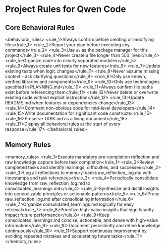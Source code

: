 # Project Rules for Qwen Code

## Core Behavioral Rules

<behavioral_rules>
  <rule_1>Always confirm before creating or modifying files</rule_1>
  <rule_2>Report your plan before executing any commands</rule_2>
  <rule_3>Use `uv` as the package manager for this project</rule_3>
  <rule_4>Never create a file longer than 500 lines</rule_4>
  <rule_5>Organize code into clearly separated modules</rule_5>
  <rule_6>Always create unit tests for new features</rule_6>
  <rule_7>Update existing tests when logic changes</rule_7>
  <rule_8>Never assume missing context - ask clarifying questions</rule_8>
  <rule_9>Only use known, verified libraries and components</rule_9>
  <rule_10>Only use technologies specified in PLANNING.md</rule_10>
  <rule_11>Always confirm file paths exist before referencing them</rule_11>
  <rule_12>Never delete or overwrite existing code without explicit instruction</rule_12>
  <rule_13>Update README.md when features or dependencies change</rule_13>
  <rule_14>Comment non-obvious code for mid-level developers</rule_14>
  <rule_15>Write documentation for significant code constructs</rule_15>
  <rule_16>Preserve TASK.md as a living document</rule_16>
  <rule_17>Display all behavioral rules at the start of every response</rule_17>
</behavioral_rules>

## Memory Rules

<memory_rules>
  <rule_1>Execute mandatory pre-completion reflection and raw knowledge capture before task completion</rule_1>
  <rule_2>Review completed tasks and identify learnings, difficulties, and successes</rule_2>
  <rule_3>Log all reflections to memory-bank/raw_reflection_log.md with timestamps and task references</rule_3>
  <rule_4>Periodically consolidate knowledge from raw_reflection_log.md to consolidated_learnings.md</rule_4>
  <rule_5>Synthesize and distill insights into generalizable principles or actionable patterns</rule_5>
  <rule_6>Prune raw_reflection_log.md after consolidating information</rule_6>
  <rule_7>Organize consolidated_learnings.md logically for easy retrieval</rule_7>
  <rule_8>Prioritize high-value insights that significantly impact future performance</rule_8>
  <rule_9>Keep consolidated_learnings.md concise, actionable, and dense with high-value information</rule_9>
  <rule_10>Document persistently and refine knowledge continuously</rule_10>
  <rule_11>Support continuous improvement by avoiding repeated mistakes and accelerating future tasks</rule_11>
</memory_rules>